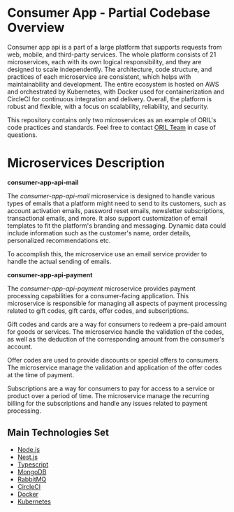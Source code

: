 # Consumer App - Partial Codebase Overview

Consumer app api is a part of a large platform that supports requests from web, mobile, and third-party services. 
The whole platform consists of 21 microservices, each with its own logical responsibility, and they are designed to scale independently. 
The architecture, code structure, and practices of each microservice are consistent, 
which helps with maintainability and development. The entire ecosystem is hosted on AWS and orchestrated by Kubernetes, 
with Docker used for containerization and CircleCI for continuous integration and delivery. 
Overall, the platform is robust and flexible, with a focus on scalability, reliability, and security.

This repository contains only two microservices as an example of ORIL's code practices and standards. 
Feel free to contact [ORIL Team](https://oril.co/contact-us/) in case of questions. 

# Microservices Description 
**consumer-app-api-mail**

The *consumer-app-api-mail* microservice is designed to handle various types of emails that a platform might need to send to its customers, 
such as account activation emails, password reset emails, newsletter subscriptions, transactional emails, and more. 
It also support customization of email templates to fit the platform's branding and messaging. 
Dynamic data could include information such as the customer's name, order details, personalized recommendations etc.

To accomplish this, the microservice use an email service provider to handle the actual sending of emails.

**consumer-app-api-payment**

The *consumer-app-api-payment* microservice provides payment processing capabilities for a consumer-facing application. 
This microservice is responsible for managing all aspects of payment processing related to gift codes, gift cards, offer codes, and subscriptions.

Gift codes and cards are a way for consumers to redeem a pre-paid amount for goods or services. The microservice handle the validation of the codes, 
as well as the deduction of the corresponding amount from the consumer's account.

Offer codes are used to provide discounts or special offers to consumers. The microservice manage the 
validation and application of the offer codes at the time of payment.

Subscriptions are a way for consumers to pay for access to a service or product over a period of time. The microservice 
manage the recurring billing for the subscriptions and handle any issues related to payment processing.

## Main Technologies Set

- [Node.js](https://nodejs.org/en/)
- [Nest.js](https://nestjs.com/)
- [Typescript](https://www.typescriptlang.org/)
- [MongoDB](https://www.mongodb.com)
- [RabbitMQ](https://www.rabbitmq.com)
- [CircleCI](https://circleci.com)
- [Docker](https://www.docker.com)
- [Kubernetes](https://kubernetes.io)

